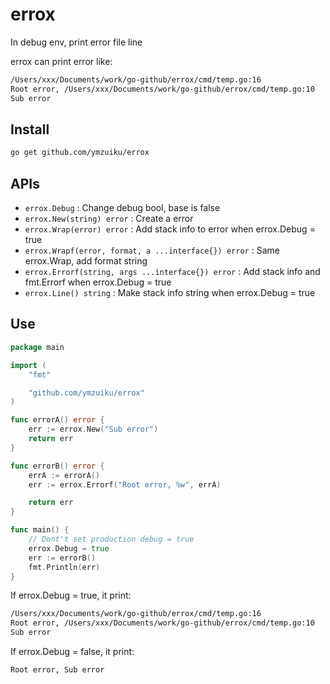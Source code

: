 # errox

In debug env, print error file line

errox can print error like:

```bash
/Users/xxx/Documents/work/go-github/errox/cmd/temp.go:16
Root error, /Users/xxx/Documents/work/go-github/errox/cmd/temp.go:10
Sub error
```

## Install

```bash
go get github.com/ymzuiku/errox
```

## APIs

- `errox.Debug` : Change debug bool, base is false
- `errox.New(string) error` : Create a error
- `errox.Wrap(error) error` : Add stack info to error when errox.Debug = true
- `errox.Wrapf(error, format, a ...interface{}) error` : Same errox.Wrap, add format string
- `errox.Errorf(string, args ...interface{}) error` : Add stack info and fmt.Errorf when errox.Debug = true
- `errox.Line() string` : Make stack info string when errox.Debug = true

## Use

```go
package main

import (
	"fmt"

	"github.com/ymzuiku/errox"
)

func errorA() error {
	err := errox.New("Sub error")
	return err
}

func errorB() error {
	errA := errorA()
	err := errox.Errorf("Root error, %w", errA)

	return err
}

func main() {
	// Dont't set production debug = true
	errox.Debug = true
	err := errorB()
	fmt.Println(err)
}
```

If errox.Debug = true, it print:

```bash
/Users/xxx/Documents/work/go-github/errox/cmd/temp.go:16
Root error, /Users/xxx/Documents/work/go-github/errox/cmd/temp.go:10
Sub error
```

If errox.Debug = false, it print:

```bash
Root error, Sub error
```

